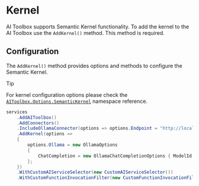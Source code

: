 # Kernel

AI Toolbox supports Semantic Kernel functionality. To add the kernel to the AI Toolbox use the `AddKernel()` method. This method is required.

## Configuration

The `AddKernel()` method provides options and methods to configure the Semantic Kernel.

> [!TIP]
> For kernel configuration options please check the [`AIToolbox.Options.SemanticKernel`](/api/AIToolbox.Options.SemanticKernel.html) namespace reference.

```csharp
services
    .AddAIToolbox()
    .AddConnectors()
    .IncludeOllamaConnector(options => options.Endpoint = "http://localhost:11434")
    .AddKernel(options =>
    {
        options.Ollama = new OllamaOptions
        {
            ChatCompletion = new OllamaChatCompletionOptions { ModelId = "llama3" }
        };
    })
    .WithCustomAIServiceSelector(new CustomAIServiceSelector())
    .WithCustomFunctionInvocationFilter(new CustomFunctionInvocationFilter());
```
